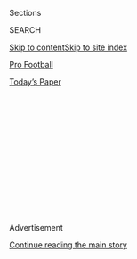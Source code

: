 <div id="app">

<div>

<div>

<div>

<div class="NYTAppHideMasthead css-1q2w90k e1suatyy0">

<div class="section css-ui9rw0 e1suatyy2">

<div class="css-eph4ug er09x8g0">

<div class="css-6n7j50">

</div>

<span class="css-1dv1kvn">Sections</span>

<div class="css-10488qs">

<span class="css-1dv1kvn">SEARCH</span>

</div>

[Skip to content](#site-content)[Skip to site index](#site-index)

</div>

<div id="masthead-section-label" class="css-1wr3we4 eaxe0e00">

[Pro
Football](https://www.nytimes.com/section/sports/football)

</div>

<div class="css-10698na e1huz5gh0">

</div>

</div>

<div id="masthead-bar-one" class="section hasLinks css-15hmgas e1csuq9d3">

<div class="css-uqyvli e1csuq9d0">

</div>

<div class="css-1uqjmks e1csuq9d1">

</div>

<div class="css-9e9ivx">

[](https://myaccount.nytimes.com/auth/login?response_type=cookie&client_id=vi)

</div>

<div class="css-1bvtpon e1csuq9d2">

[Today’s
Paper](https://www.nytimes.com/section/todayspaper)

</div>

</div>

</div>

</div>

<div data-aria-hidden="false">

<div id="site-content" data-role="main">

<div>

<div class="css-1aor85t" style="opacity:0.000000001;z-index:-1;visibility:hidden">

<div class="css-1hqnpie">

<div class="css-epjblv">

<span class="css-17xtcya">[Pro
Football](/section/sports/football)</span><span class="css-x15j1o">|</span><span class="css-fwqvlz">Antonio
Brown Suspended Eight Games by the
N.F.L.</span>

</div>

<div class="css-k008qs">

<div class="css-1iwv8en">

<span class="css-18z7m18"></span>

<div>

</div>

</div>

<span class="css-1n6z4y">https://nyti.ms/30e6iSW</span>

<div class="css-1705lsu">

<div class="css-4xjgmj">

<div class="css-4skfbu" data-role="toolbar" data-aria-label="Social Media Share buttons, Save button, and Comments Panel with current comment count" data-testid="share-tools">

  - 
  - 
  - 
  - 
    
    <div class="css-6n7j50">
    
    </div>

  - 

</div>

</div>

</div>

</div>

</div>

</div>

<div id="NYT_TOP_BANNER_REGION" class="css-13pd83m">

</div>

<div id="top-wrapper" class="css-1sy8kpn">

<div id="top-slug" class="css-l9onyx">

Advertisement

</div>

[Continue reading the main
story](#after-top)

<div class="ad top-wrapper" style="text-align:center;height:100%;display:block;min-height:250px">

<div id="top" class="place-ad" data-position="top" data-size-key="top">

</div>

</div>

<div id="after-top">

</div>

</div>

<div>

<div id="sponsor-wrapper" class="css-1hyfx7x">

<div id="sponsor-slug" class="css-19vbshk">

Supported by

</div>

[Continue reading the main
story](#after-sponsor)

<div id="sponsor" class="ad sponsor-wrapper" style="text-align:center;height:100%;display:block">

</div>

<div id="after-sponsor">

</div>

</div>

<div class="css-186x18t">

</div>

<div class="css-1vkm6nb ehdk2mb0">

# Antonio Brown Suspended Eight Games by the N.F.L.

</div>

The All-Pro receiver was penalized for his role in a January dispute at
his home and for sending threatening texts to a woman who had accused
him of sexual misconduct.

<div class="css-79elbk" data-testid="photoviewer-wrapper">

<div class="css-z3e15g" data-testid="photoviewer-wrapper-hidden">

</div>

<div class="css-1a48zt4 ehw59r15" data-testid="photoviewer-children">

![<span class="css-16f3y1r e13ogyst0" data-aria-hidden="true">Antonio
Brown, who has been selected to seven Pro Bowls, will begin his
suspension at the start of the N.F.L. season regardless of whether he is
signed to a
team.</span><span class="css-cnj6d5 e1z0qqy90" itemprop="copyrightHolder"><span class="css-1ly73wi e1tej78p0">Credit...</span><span><span>Joe
Cavaretta/South Florida Sun-Sentinel, via Associated
Press</span></span></span>](https://static01.nyt.com/images/2020/08/01/sports/31brown-suspension-print/merlin_172890783_97953c39-f485-4d1c-8ccf-7f92169815a0-articleLarge.jpg?quality=75&auto=webp&disable=upscale)

</div>

</div>

<div class="css-18e8msd">

<div class="css-vp77d3 epjyd6m0">

<div class="css-hus3qt ey68jwv0" data-aria-hidden="true">

[![Ken
Belson](https://static01.nyt.com/images/2018/02/16/multimedia/author-ken-belson/author-ken-belson-thumbLarge.jpg
"Ken Belson")](https://www.nytimes.com/by/ken-belson)

</div>

<div class="css-1baulvz">

By [<span class="css-1baulvz last-byline" itemprop="name">Ken
Belson</span>](https://www.nytimes.com/by/ken-belson)

</div>

</div>

  - 
    
    <div class="css-ld3wwf e16638kd2">
    
    Published July 31, 2020Updated Aug. 3,
    2020
    
    </div>

  - 
    
    <div class="css-4xjgmj">
    
    <div class="css-pvvomx" data-role="toolbar" data-aria-label="Social Media Share buttons, Save button, and Comments Panel with current comment count" data-testid="share-tools">
    
      - 
      - 
      - 
      - 
        
        <div class="css-6n7j50">
        
        </div>
    
      - 
    
    </div>
    
    </div>

</div>

</div>

<div class="section meteredContent css-1r7ky0e" name="articleBody" itemprop="articleBody">

<div class="css-1fanzo5 StoryBodyCompanionColumn">

<div class="css-53u6y8">

The N.F.L. on Friday suspended wide receiver Antonio Brown for eight
regular-season games for his role in a January dispute with a moving
company employee, for which he pleaded no contest to burglary and
battery charges and received two years probation. Brown was also
penalized for sending threatening texts to a woman who accused him of
sexual misconduct. The suspension was [first
reported](https://twitter.com/RobertKlemko/status/1289272211207929856)
by The Washington Post and was confirmed in a statement by the league.

Brown still faces an investigation into [accusations that he sexually
assaulted](https://www.nytimes.com/2019/09/10/sports/football/antonio-brown-sexual-asssault-patriots.html)
his former trainer in 2017 and 2018. The lawsuit, [filed in federal
court in South
Florida](https://www.nytimes.com/2019/09/10/sports/football/antonio-brown-sexual-asssault-patriots.html),
where Brown has a home, remains open and the receiver could still face
additional penalties pending its outcome. He has denied the accusations
of sexual assault.

Under the terms of the N.F.L.’s suspension, Brown will also have to
participate in a counseling and treatment program. Any additional
violations of the N.F.L.’s personal conduct policy “will likely result
in more significant discipline.”

Friday night, Brown addressed the suspension on social media. “I look
forward to new beginnings,” he [wrote in an Instagram
post](https://www.instagram.com/p/CDVCrkeBb1w/). “I appreciate the
N.F.L. giving me the opportunity to work on myself and improve.” Brown
will not appeal his suspension, according to his agent, Ed Wasielewski.

</div>

</div>

<div class="css-1fanzo5 StoryBodyCompanionColumn">

<div class="css-53u6y8">

A seven-time Pro Bowl selection while with the Pittsburgh Steelers,
Brown, 32, is an unrestricted free agent and can sign with any team. If
he is signed before the start of the regular season, he could take part
in his club’s preseason activities, would start his suspension on Sept.
5. and could return after the team’s eighth game. If he is unsigned, he
would be eligible to play after the eighth week of the season.

Brown was once considered one of the league’s most prolific and popular
players — known for his penalty-inducing [touchdown
celebrations](https://www.nytimes.com/2017/05/23/sports/football/nfl-rules-changes-celebrations-overtime.html)
and a season on the reality TV competition “Dancing With the Stars” —
but his career has been in a tailspin since he walked out on the
Steelers in 2018.

Pittsburgh traded him to the Raiders for two draft picks in March 2019,
but Oakland [released him that
September](https://www.nytimes.com/2019/09/07/sports/football/antonio-brown-raiders-released.html?module=inline),
after a tumultuous training camp. The New England Patriots picked him
up, but after Brown lashed out against another woman who, [in a Sports
Illustrated
story](https://www.si.com/nfl/2019/09/16/antonio-brown-new-england-patriots-lawsuits-accusations-sexual-midconduct-assault),
accused him of a separate incident of sexual misconduct, the [Patriots
let him
go](https://www.nytimes.com/2019/09/20/sports/antonio-brown-patriots-texts.html?module=inline).
Brown competed in one game with the Patriots, scoring a touchdown.

The suspension, which was announced by the N.F.L.’s special counsel for
conduct, Todd Jones, comes as the league remains under scrutiny for how
it has handled cases involving domestic abuse, sexual assault and
harassment.

Brown’s case is unusual partly because he has tried to defend himself on
social media. Since being released in 2019, he has said at least twice
that he [plans to retire from
football](https://www.nytimes.com/2019/09/22/sports/antonio-brown-retire-nfl.html).
He has also picked fights with his employers, most notably the Raiders,
[who released
him](https://www.nytimes.com/2019/09/07/sports/football/antonio-brown-raiders-released.html)
after a series of incidents during the off-season and training camp last
year, including a [dispute over the type of
helmet](https://twitter.com/RapSheet/status/1165670451332489216) he
could wear.

</div>

</div>

<div class="css-1fanzo5 StoryBodyCompanionColumn">

<div class="css-53u6y8">

In
[December 2019](https://www.tmz.com/2019/12/14/antonio-brown-cops-surround-florida-house-kid-clothes-baby-mama/)
and
[January 2020](https://www.tmz.com/2020/01/13/antonio-brown-police-hollywood-florida-chelsie-kyriss/),
Brown used social media to document domestic disputes with the mother of
his children, during which police were called to his house. Brown was
arrested and charged with burglary, battery and criminal mischief in
late January after a dispute with a moving company employee over pay. He
pleaded no contest and received two years probation, with no travel
restrictions.

Despite his troubles off the field, other prominent players have
embraced him. Brown worked out with Washington quarterback [Dwayne
Haskins](https://www.nbcsports.com/washington/redskins/video-dwayne-haskins-connects-antonio-brown-over-and-over-offseason-workout)
and Seattle Seahawks quarterback Russell Wilson in separate practices,
and with [Tampa Bay Buccaneers quarterback Tom
Brady](https://sports.yahoo.com/tom-brady-and-antonio-brown-are-working-out-with-deion-sanders-son-181014120.html),
who played with Brown in 2019.

Brown also worked out with [Lamar Jackson, the star
quarterback](https://www.youtube.com/watch?v=pOJtVpB1Vq0) of the
Baltimore Ravens, who this week [publicly lobbied for the
team](https://www.espn.com/nfl/story/_/id/29559051/lamar-jackson-says-hoping-ravens-sign-antonio-brown)
to sign the receiver. Brown’s cousin, Marquise Brown, was a standout
rookie receiver for the team in the 2019 season.

Since 2014, when the N.F.L. was heavily criticized for the uneven way it
had handled domestic violence accusations against its players, the
league [has sought to
strengthen](https://www.nytimes.com/2014/08/29/sports/football/roger-goodell-admits-he-was-wrong-and-alters-nfl-policy-on-domestic-violence.html)
its investigation department, adding former prosecutors and specialists
in sexual abuse. The league no longer relies exclusively on the findings
of law enforcement to determine whether to suspend a player.

The league has suspended players after they have been on paid leave. For
example, Kareem Hunt, who was caught on video striking a woman in
February 2018, [was suspended for eight
games](https://www.nytimes.com/2019/03/15/sports/football/kareem-hunt-.html).
Josh Brown, who admitted to the police that he had abused his wife, was
initially suspended for one game in 2016. After additional evidence was
revealed, he was suspended with pay in 2017 while the league
investigated the accusations against him.

In other cases, the league suspended players after they were charged
with domestic abuse, sexual assault and other violent crimes.

</div>

</div>

<div class="css-1fanzo5 StoryBodyCompanionColumn">

<div class="css-53u6y8">

In Antonio Brown’s case, N.F.L. investigators have examined accusations
made in a civil suit by his former trainer. In the suit, the trainer
accused Brown of sexually assaulting her twice during training sessions
in June 2017. She ended her working relationship with Brown, the lawsuit
says, but several months later, when he contacted her to apologize, she
relented. She was, according to the lawsuit, “swayed by his assurance
that he would cease any sexual advances.”

</div>

</div>

<div class="css-79elbk" data-testid="photoviewer-wrapper">

<div class="css-z3e15g" data-testid="photoviewer-wrapper-hidden">

</div>

<div class="css-1a48zt4 ehw59r15" data-testid="photoviewer-children">

![<span class="css-16f3y1r e13ogyst0" data-aria-hidden="true">Despite
his troubles off the field, Brown worked out with several quarterbacks
during the offseason, including Dwayne Haskins, right, of the Washington
Football
Team.</span><span class="css-cnj6d5 e1z0qqy90" itemprop="copyrightHolder"><span class="css-1ly73wi e1tej78p0">Credit...</span><span>Joe
Cavaretta/South Florida Sun-Sentinel, via Associated
Press</span></span>](https://static01.nyt.com/images/2020/07/31/sports/31brown-suspension-2/merlin_172890411_d3431a2a-7bdc-4ce2-a532-e73d02311001-articleLarge.jpg?quality=75&auto=webp&disable=upscale)

</div>

</div>

<div class="css-1fanzo5 StoryBodyCompanionColumn">

<div class="css-53u6y8">

Then, the lawsuit says, on May 20, 2018, Brown forced her onto a bed,
pushed her face into the mattress and “forcibly” raped her.

[A statement from Brown’s
lawyer](https://twitter.com/DarrenHeitner/status/1171584983280095233?s=20)
characterized the lawsuit as motivated by money. The statement also
mentioned at least one instance when the two had consensual sex, adding
that “any sexual interaction with Mr. Brown was entirely consensual.”

Brown was not charged criminally, and both Brown and his accuser,
through their lawyers, said they would cooperate with the league’s
investigation, which began after the suit was filed on Sept. 11 last
year. N.F.L. representatives spoke with the woman in a meeting five days
later that [reportedly lasted 10
hours](https://sports.yahoo.com/the-nfl-has-interviewed-antonio-browns-accuser-now-roger-goodell-has-a-decision-to-make-014530565.html).
The league’s investigation remains open in part because the case is
still in court.

The Patriots, who said in a
[statement](https://twitter.com/nick_underhill/status/1171631870607613957)
that they strongly condemned domestic violence, owed Brown a $9 million
signing bonus that was reportedly reduced to $5 million after a
settlement.

</div>

</div>

</div>

<div>

</div>

<div>

</div>

<div>

</div>

<div>

<div id="bottom-wrapper" class="css-1ede5it">

<div id="bottom-slug" class="css-l9onyx">

Advertisement

</div>

[Continue reading the main
story](#after-bottom)

<div id="bottom" class="ad bottom-wrapper" style="text-align:center;height:100%;display:block;min-height:90px">

</div>

<div id="after-bottom">

</div>

</div>

</div>

</div>

</div>

## Site Index

<div>

</div>

## Site Information Navigation

  - [© <span>2020</span> <span>The New York Times
    Company</span>](https://help.nytimes.com/hc/en-us/articles/115014792127-Copyright-notice)

<!-- end list -->

  - [NYTCo](https://www.nytco.com/)
  - [Contact
    Us](https://help.nytimes.com/hc/en-us/articles/115015385887-Contact-Us)
  - [Work with us](https://www.nytco.com/careers/)
  - [Advertise](https://nytmediakit.com/)
  - [T Brand Studio](http://www.tbrandstudio.com/)
  - [Your Ad
    Choices](https://www.nytimes.com/privacy/cookie-policy#how-do-i-manage-trackers)
  - [Privacy](https://www.nytimes.com/privacy)
  - [Terms of
    Service](https://help.nytimes.com/hc/en-us/articles/115014893428-Terms-of-service)
  - [Terms of
    Sale](https://help.nytimes.com/hc/en-us/articles/115014893968-Terms-of-sale)
  - [Site
    Map](https://spiderbites.nytimes.com)
  - [Help](https://help.nytimes.com/hc/en-us)
  - [Subscriptions](https://www.nytimes.com/subscription?campaignId=37WXW)

</div>

</div>

</div>

</div>

